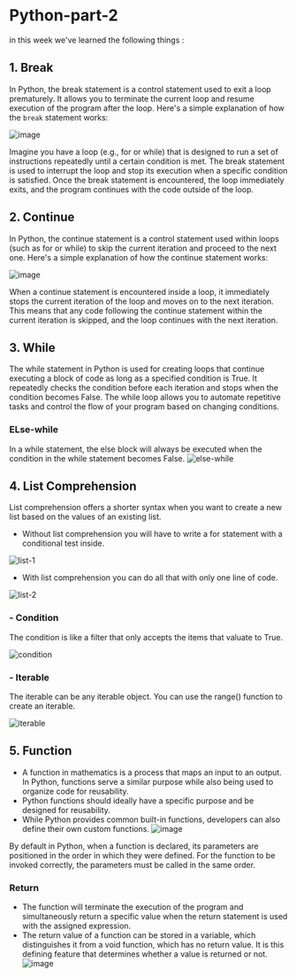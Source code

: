 # Python-part-2

in this week we've learned the following things :

## 1. Break
In Python, the break statement is a control statement used to exit a loop prematurely. It allows you to terminate the current loop and resume execution of the program after the loop. Here's a simple explanation of how the `break` statement works:

![image](https://github.com/pritaaa/Python-part-2/assets/96106020/2eb4412f-a88c-4a2d-b335-c1ce46af7b23)


Imagine you have a loop (e.g., for or while) that is designed to run a set of instructions repeatedly until a certain condition is met. The break statement is used to interrupt the loop and stop its execution when a specific condition is satisfied. Once the break statement is encountered, the loop immediately exits, and the program continues with the code outside of the loop.

## 2. Continue
In Python, the continue statement is a control statement used within loops (such as for or while) to skip the current iteration and proceed to the next one. Here's a simple explanation of how the continue statement works:

![image](https://github.com/pritaaa/Python-part-2/assets/96106020/6a6b7a0a-6f96-4252-b0eb-75d109587c40)


When a continue statement is encountered inside a loop, it immediately stops the current iteration of the loop and moves on to the next iteration. This means that any code following the continue statement within the current iteration is skipped, and the loop continues with the next iteration.

## 3. While
The while statement in Python is used for creating loops that continue executing a block of code as long as a specified condition is True. It repeatedly checks the condition before each iteration and stops when the condition becomes False. The while loop allows you to automate repetitive tasks and control the flow of your program based on changing conditions.



### ELse-while
In a while statement, the else block will always be executed when the condition in the while statement becomes False.
![else-while](https://github.com/pritaaa/Python-part-2/assets/96106020/f1b5e388-7342-4731-81b5-aa11bcb26e73)

## 4. List Comprehension
List comprehension offers a shorter syntax when you want to create a new list based on the values of an existing list.
-	Without list comprehension you will have to write a for statement with a conditional test inside.
  
![list-1](https://github.com/pritaaa/Python-part-2/assets/96106020/35e496b9-dced-4d95-8ae2-e9c9ac6933f8)

-	With list comprehension you can do all that with only one line of code.
  
![list-2](https://github.com/pritaaa/Python-part-2/assets/96106020/503a6726-0049-4192-b1ea-602902a4376b)

### - Condition
The condition is like a filter that only accepts the items that valuate to True.

![condition](https://github.com/pritaaa/Python-part-2/assets/96106020/cea88c7d-2687-45d3-9517-377bc9acf1d4)

### - Iterable
The iterable can be any iterable object. You can use the range() function to create an iterable.

![iterable](https://github.com/pritaaa/Python-part-2/assets/96106020/b08f19f0-1b9d-4a26-bc82-41e9c86306b5)


## 5. Function
- A function in mathematics is a process that maps an input to an output. In Python, functions serve a similar purpose while also being used to organize code for reusability.
- Python functions should ideally have a specific purpose and be designed for reusability.
- While Python provides common built-in functions, developers can also define their own custom functions.
![image](https://github.com/pritaaa/Python-part-2/assets/96106020/e399a58f-9fe0-4774-9465-b66c706ff5f0)

By default in Python, when a function is declared, its parameters are positioned in the order in which they were defined. For the function to be invoked correctly, the parameters must be called in the same order.

### Return
-	The function will terminate the execution of the program and simultaneously return a specific value when the return statement is used with the assigned expression.
-	The return value of a function can be stored in a variable, which distinguishes it from a void function, which has no return value. It is this defining feature that determines whether a value is returned or not.
![image](https://github.com/pritaaa/Python-part-2/assets/96106020/d03f22bb-19f9-4fa6-82c9-92e4c7ca261f)

